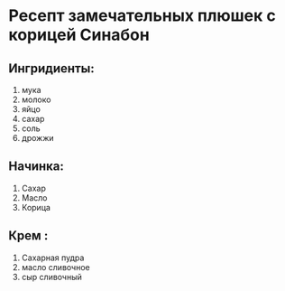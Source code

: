 # Ресепт замечательных плюшек с корицей Синабон

## Ингридиенты:
1. мука
2. молоко
3. яйцо
4. сахар 
5. соль
6. дрожжи
## Начинка:
1. Сахар
2. Масло
3. Корица
## Крем :
1. Сахарная пудра
2. масло сливочное
3. сыр сливочный